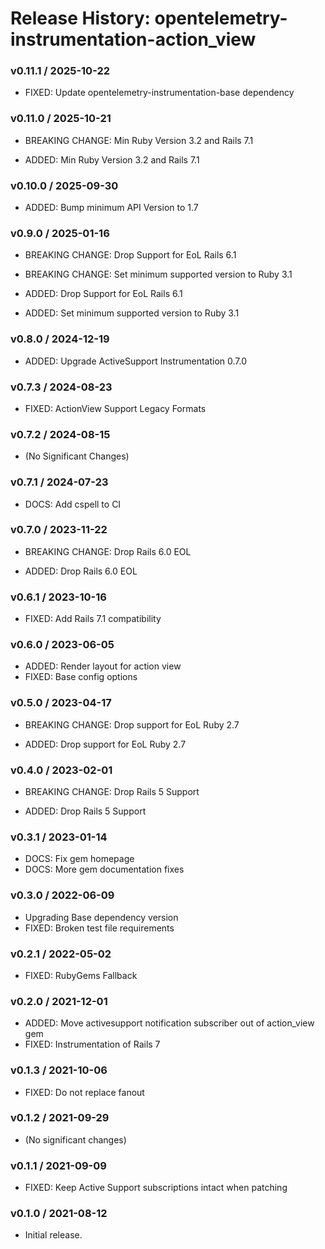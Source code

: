 # Release History: opentelemetry-instrumentation-action_view

### v0.11.1 / 2025-10-22

* FIXED: Update opentelemetry-instrumentation-base dependency

### v0.11.0 / 2025-10-21

* BREAKING CHANGE: Min Ruby Version 3.2 and Rails 7.1

* ADDED: Min Ruby Version 3.2 and Rails 7.1

### v0.10.0 / 2025-09-30

* ADDED: Bump minimum API Version to 1.7

### v0.9.0 / 2025-01-16

* BREAKING CHANGE: Drop Support for EoL Rails 6.1
* BREAKING CHANGE: Set minimum supported version to Ruby 3.1

* ADDED: Drop Support for EoL Rails 6.1
* ADDED: Set minimum supported version to Ruby 3.1

### v0.8.0 / 2024-12-19

* ADDED: Upgrade ActiveSupport Instrumentation 0.7.0

### v0.7.3 / 2024-08-23

* FIXED: ActionView Support Legacy Formats

### v0.7.2 / 2024-08-15

* (No Significant Changes)

### v0.7.1 / 2024-07-23

* DOCS: Add cspell to CI

### v0.7.0 / 2023-11-22

* BREAKING CHANGE: Drop Rails 6.0 EOL

* ADDED: Drop Rails 6.0 EOL

### v0.6.1 / 2023-10-16

* FIXED: Add Rails 7.1 compatibility

### v0.6.0 / 2023-06-05

* ADDED: Render layout for action view
* FIXED: Base config options

### v0.5.0 / 2023-04-17

* BREAKING CHANGE: Drop support for EoL Ruby 2.7

* ADDED: Drop support for EoL Ruby 2.7

### v0.4.0 / 2023-02-01

* BREAKING CHANGE: Drop Rails 5 Support

* ADDED: Drop Rails 5 Support

### v0.3.1 / 2023-01-14

* DOCS: Fix gem homepage
* DOCS: More gem documentation fixes

### v0.3.0 / 2022-06-09

* Upgrading Base dependency version
* FIXED: Broken test file requirements

### v0.2.1 / 2022-05-02

* FIXED: RubyGems Fallback

### v0.2.0 / 2021-12-01

* ADDED: Move activesupport notification subscriber out of action_view gem
* FIXED: Instrumentation of Rails 7

### v0.1.3 / 2021-10-06

* FIXED: Do not replace fanout

### v0.1.2 / 2021-09-29

* (No significant changes)

### v0.1.1 / 2021-09-09

* FIXED: Keep Active Support subscriptions intact when patching

### v0.1.0 / 2021-08-12

* Initial release.
